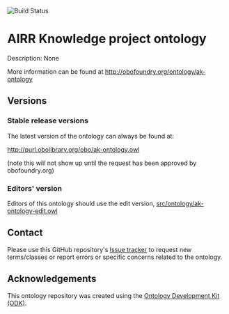 
![Build Status](https://github.com/airr-knowledge/ak-ontology/workflows/CI/badge.svg)
# AIRR Knowledge project ontology

Description: None

More information can be found at http://obofoundry.org/ontology/ak-ontology

## Versions

### Stable release versions

The latest version of the ontology can always be found at:

http://purl.obolibrary.org/obo/ak-ontology.owl

(note this will not show up until the request has been approved by obofoundry.org)

### Editors' version

Editors of this ontology should use the edit version, [src/ontology/ak-ontology-edit.owl](src/ontology/ak-ontology-edit.owl)

## Contact

Please use this GitHub repository's [Issue tracker](https://github.com/airr-knowledge/ak-ontology/issues) to request new terms/classes or report errors or specific concerns related to the ontology.

## Acknowledgements

This ontology repository was created using the [Ontology Development Kit (ODK)](https://github.com/INCATools/ontology-development-kit).